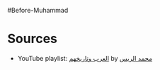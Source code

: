 #Before-Muhammad
# Sources
* YouTube playlist: [العرب وتاريخهم](https://www.youtube.com/playlist?list=PLovDF8-AjgRPfs77VvmbVEwbhLu379bWb) by [محمد الريس](https://www.youtube.com/@mahamadalraies)
